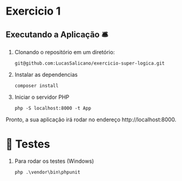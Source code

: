 # Exercicio 1

## Executando a Aplicação 🛎️

1. Clonando o repositório em um diretório:
      ```
      git@github.com:LucasSalicano/exercicio-super-logica.git
      ```
2. Instalar as dependencias
      ```
      composer install
      ```
3. Iniciar o servidor PHP
      ```
      php -S localhost:8000 -t App
      ```
   
Pronto, a sua aplicação irá rodar no endereço http://localhost:8000.
# 🧪 Testes

1. Para rodar os testes (Windows)
      ```
      php .\vendor\bin\phpunit
      ```